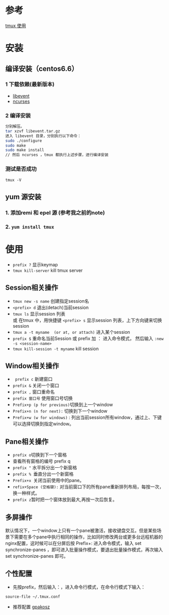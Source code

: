 # 参考 
[tmux 使用](http://harttle.com/2015/11/06/tmux-startup.html)

# 安装
## 编译安装（centos6.6）
### 1 下载依赖(最新版本)
* [libevent](http://libevent.org/)
* [ncurses](http://ftp.gnu.org/pub/gnu/ncurses/)
### 2 编译安装
```sh
分别解压。
tar xzvf libevent.tar.gz
进入 libevent 目录，分别执行以下命令：
sudo ./configure
sudo make
sudo make install
// 然后 ncurses ，tmux 都执行上述步骤，进行编译安装
```
### 测试是否成功
`tmux -V`
## yum 源安装
### 1. 添加remi 和 epel 源 (参考我之前的note)
### 2. `yum install tmux `
# 使用
* `prefix ?` 显示keymap
* `tmux kill-server` kill tmux server
## Session相关操作
* `tmux new -s name` 创建指定session名
* `<prefix> d` 退出(detach)当前session
* `tmux ls` 显示session 列表   
或 在tmux 中，用快捷键 `<prefix> s` 显示session 列表，上下方向键来切换session 
* `tmux a -t myname  (or at, or attach)` 进入某个session 
* `prefix $` 重命名当前Session 
或 prefix 加 ： 进入命令模式， 然后输入 `:new -s <session-name>`
* `tmux kill-session -t myname` kill session

## Window相关操作
* `	prefix c` 新建窗口
* `prefix &` 关闭一个窗口
* `prefix ,` 窗口重命名
* `prefix 窗口号` 使用窗口号切换
* `Prefix+p (p for previous)`切换到上一个window 
* `Prefix+n (n for next):` 切换到下一个window
* `Prefix+w (w for windows)` : 列出当前session所有window，通过上、下键可以选择切换到指定window。

## Pane相关操作
* `prefix o`切换到下一个窗格	
* 查看所有窗格的编号	prefix q
* `prefix "` 水平拆分出一个新窗格	
* `prefix % `垂直分出一个新窗格
* `Prefix+x `关闭当前使用中的pane。
* `refix+Space (空格键):` 对当前窗口下的所有pane重新排列布局，每按一次，换一种样式。 	
* `prefix z`暂时把一个窗体放到最大,再按一次后恢复。	

## 多屏操作 
默认情况下，一个window上只有一个pane被激活，接收键盘交互。但是某些场景下需要在多个pane中执行相同的操作，比如同时修改两台或更多台远程机器的nginx配置，这时候可以在分屏后按 Prefix+: 进入命令模式，输入 set synchronize-panes ，即可进入批量操作模式，要退出批量操作模式，再次输入 set synchronize-panes 即可。

## 个性配置
* 先按prefix，然后输入：，进入命令行模式，在命令行模式下输入：

`source-file ~/.tmux.conf`
* 推荐配置 [gpakosz](https://github.com/gpakosz/.tmux)
